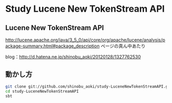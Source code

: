 # Study Lucene New TokenStream API

## Lucene New TokenStream API

http://lucene.apache.org/java/3_5_0/api/core/org/apache/lucene/analysis/package-summary.html#package_description
ページの真ん中あたり

blog：http://d.hatena.ne.jp/shinobu_aoki/20120128/1327762530

## 動かし方

```sh
git clone git://github.com/shinobu_aoki/study-LuceneNewTokenStreamAPI.git
cd study-LuceneNewTokenStreamAPI
sbt
```
